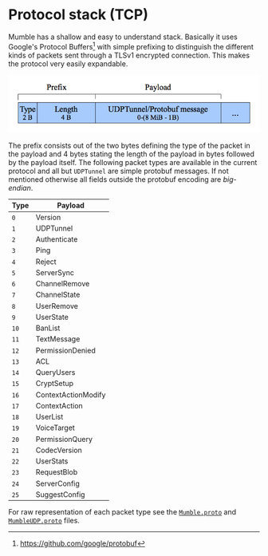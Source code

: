 # Protocol stack (TCP)

Mumble has a shallow and easy to understand stack. Basically it
uses Google's Protocol Buffers[^1] with simple prefixing to
distinguish the different kinds of packets sent through a TLSv1
encrypted connection. This makes the protocol very easily expandable.

![Mumble packet](resources/mumble_packet.png)

The prefix consists out of the two bytes defining the type of the packet
in the payload and 4 bytes stating the length of the payload in bytes
followed by the payload itself. The following packet types are available
in the current protocol and all but `UDPTunnel` are simple protobuf messages.
If not mentioned otherwise all fields outside the protobuf encoding are *big-endian*.

| Type | Payload             |
| ---- | ------------------- |
| `0`  | Version             |
| `1`  | UDPTunnel           |
| `2`  | Authenticate        |
| `3`  | Ping                |
| `4`  | Reject              |
| `5`  | ServerSync          |
| `6`  | ChannelRemove       |
| `7`  | ChannelState        |
| `8`  | UserRemove          |
| `9`  | UserState           |
| `10` | BanList             |
| `11` | TextMessage         |
| `12` | PermissionDenied    |
| `13` | ACL                 |
| `14` | QueryUsers          |
| `15` | CryptSetup          |
| `16` | ContextActionModify |
| `17` | ContextAction       |
| `18` | UserList            |
| `19` | VoiceTarget         |
| `20` | PermissionQuery     |
| `21` | CodecVersion        |
| `22` | UserStats           |
| `23` | RequestBlob         |
| `24` | ServerConfig        |
| `25` | SuggestConfig       |

For raw representation of each packet type see the [`Mumble.proto`](https://github.com/mumble-voip/mumble/blob/master/src/Mumble.proto)
and [`MumbleUDP.proto`](https://github.com/mumble-voip/mumble/blob/master/src/MumbleUDP.proto) files.

[^1]: <https://github.com/google/protobuf>
